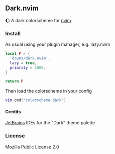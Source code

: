 ## Dark.nvim

:moon: A dark colorscheme for [nvim](https://neovim.io/)

### Install

As usual using your plugin manager, e.g. lazy.nvim

```lua
local P = {
  'doums/dark.nvim',
  lazy = true,
  priority = 1000,
}

return P
```

Then load the colorscheme in your config

```lua
vim.cmd('colorscheme dark')
```

#### Credits

[JetBrains](https://www.jetbrains.com/) IDEs for the "Dark" theme palette

### License

Mozilla Public License 2.0
